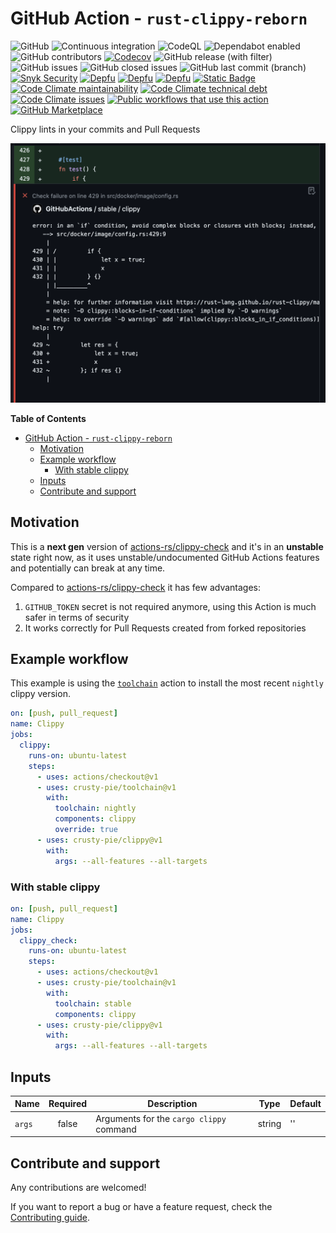 # GitHub Action - `rust-clippy-reborn`

![GitHub](https://img.shields.io/github/license/crusty-pie/clippy?label=License&color=blue&logo=gitbook)
![Continuous integration](https://github.com/crusty-pie/clippy/workflows/Unit%20tests/badge.svg)
![CodeQL](https://github.com/crusty-pie/clippy/workflows/CodeQL/badge.svg)
![Dependabot enabled](https://img.shields.io/badge/Dependabot-Enabled-brightgreen?logo=dependabot)
![GitHub contributors](https://img.shields.io/github/contributors/crusty-pie/clippy?logo=github&label=Contributors)
[![Codecov](https://img.shields.io/codecov/c/github/crusty-pie/clippy?logo=codecov&label=Coverage)](https://app.codecov.io/gh/crusty-pie/clippy)
![GitHub release (with filter)](https://img.shields.io/github/v/release/crusty-pie/clippy?logo=github&label=Release&color=brightgreen)
![GitHub issues](https://img.shields.io/github/issues-raw/crusty-pie/clippy?label=Open%20Issues&logo=github&color=blue)
![GitHub closed issues](https://img.shields.io/github/issues-closed-raw/crusty-pie/clippy?label=Closed%20Issues&logo=github&color=blue)
![GitHub last commit (branch)](https://img.shields.io/github/last-commit/crusty-pie/clippy/main?label=Last%20Commit&logo=github&color=blue)
[![Snyk Security](https://img.shields.io/badge/Snyk%20Security-monitored-8731E8?logo=snyk)](https://snyk.io/test/github/crusty-pie/clippy)
[![Depfu](https://badges.depfu.com/badges/8e038d781d5d5ea4c2be016401319803/status.svg)](https://depfu.com)
[![Depfu](https://img.shields.io/depfu/dependencies/github/crusty-pie%2Fclippy?logo=depfu)](https://depfu.com/repos/github/crusty-pie/clippy)
[![Depfu](https://badges.depfu.com/badges/07d8712d1903c3495e6cfeacd170c437/count.svg)](https://depfu.com/github/crusty-pie/clippy?project_id=39503)
[![Static Badge](https://img.shields.io/badge/Code%20Climate-enabled-brightgreen?logo=codeclimate)](https://codeclimate.com/)
[![Code Climate maintainability](https://img.shields.io/codeclimate/maintainability/crusty-pie/clippy?label=Maintainability&logo=codeclimate)](https://codeclimate.com/github/crusty-pie/clippy)
[![Code Climate technical debt](https://img.shields.io/codeclimate/tech-debt/crusty-pie/clippy?label=Technical%20Debt&logo=codeclimate)](https://codeclimate.com/github/crusty-pie/clippy/trends/technical_debt)
[![Code Climate issues](https://img.shields.io/codeclimate/issues/crusty-pie/clippy?label=Issues&logo=codeclimate)](https://codeclimate.com/github/crusty-pie/clippy/issues)
[![Public workflows that use this action](https://img.shields.io/endpoint?label=Used%20By&url=https%3A%2F%2Fused-by.vercel.app%2Fapi%2Fgithub-actions%2Fused-by%3Faction%3Dplacintaalexandru%2Fclippy%26badge%3Dtrue)](https://sourcegraph.com/search?q=context:global+crusty-pie/clippy+file:.github/workflows&patternType=literal)
[![GitHub Marketplace](https://img.shields.io/badge/Marketplace-rust--clippy--reborn-b7410e?logo=github)](https://github.com/marketplace/actions/rust-clippy-reborn)

Clippy lints in your commits and Pull Requests

<img src="./assets/screenshot.png" alt="Screenshot" style="width:auto; height:50%;"/>

**Table of Contents**

- [GitHub Action - `rust-clippy-reborn`](#github-action---rust-clippy-reborn)
  - [Motivation](#motivation)
  - [Example workflow](#example-workflow)
    - [With stable clippy](#with-stable-clippy)
  - [Inputs](#inputs)
  - [Contribute and support](#contribute-and-support)

## Motivation

This is a **next gen** version of [actions-rs/clippy-check](https://github.com/actions-rs/clippy-check) and it's in an **unstable** state right now, as it uses unstable/undocumented GitHub Actions features and potentially can break at any time.

Compared to [actions-rs/clippy-check](https://github.com/actions-rs/clippy-check)
it has few advantages:

 1. `GITHUB_TOKEN` secret is not required anymore, using this Action is much safer in terms of security
 2. It works correctly for Pull Requests created from forked repositories

## Example workflow

This example is using the [`toolchain`](https://github.com/crusty-pie/toolchain)
action to install the most recent `nightly` clippy version.

```yaml
on: [push, pull_request]
name: Clippy
jobs:
  clippy:
    runs-on: ubuntu-latest
    steps:
      - uses: actions/checkout@v1
      - uses: crusty-pie/toolchain@v1
        with:
          toolchain: nightly
          components: clippy
          override: true
      - uses: crusty-pie/clippy@v1
        with:
          args: --all-features --all-targets
```

### With stable clippy

```yaml
on: [push, pull_request]
name: Clippy
jobs:
  clippy_check:
    runs-on: ubuntu-latest
    steps:
      - uses: actions/checkout@v1
      - uses: crusty-pie/toolchain@v1
        with:
          toolchain: stable
          components: clippy
      - uses: crusty-pie/clippy@v1
        with:
          args: --all-features --all-targets
```

## Inputs

| Name         | Required | Description                              | Type   | Default |
|--------------|:--------:|------------------------------------------|--------|---------|
| `args`       |  false   | Arguments for the `cargo clippy` command | string | ''      |

## Contribute and support

Any contributions are welcomed!

If you want to report a bug or have a feature request,
check the [Contributing guide](https://github.com/crusty-pie/clippy/blob/main/CONTRIBUTING.md).
